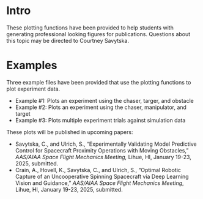 # Intro

These plotting functions have been provided to help students with generating professional looking figures for publications. Questions about this topic may be directed to Courtney Savytska.

# Examples

Three example files have been provided that use the plotting functions to plot experiment data.
- Example #1: Plots an experiment using the chaser, targer, and obstacle
- Example #2: Plots an experiment using the chaser, manipulator, and target
- Example #3: Plots multiple experiment trials against simulation data

These plots will be published in upcoming papers:
- Savytska, C., and Ulrich, S., “Experimentally Validating Model Predictive Control for Spacecraft Proximity Operations with Moving Obstacles,” _AAS/AIAA Space Flight Mechanics Meeting,_ Lihue, HI, January 19-23, 2025, submitted.
- Crain, A., Hovell, K., Savytska, C., and Ulrich, S., “Optimal Robotic Capture of an Uncooperative Spinning Spacecraft via Deep Learning Vision and Guidance,” _AAS/AIAA Space Flight Mechanics Meeting_, Lihue, HI, January 19-23, 2025, submitted.

